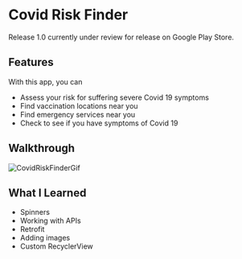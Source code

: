 # Covid Risk Finder

Release 1.0 currently under review for release on Google Play Store.

## Features

With this app, you can

- Assess your risk for suffering severe Covid 19 symptoms
- Find vaccination locations near you
- Find emergency services near you
- Check to see if you have symptoms of Covid 19

## Walkthrough

![CovidRiskFinderGif](https://user-images.githubusercontent.com/48270610/120941564-2c18f200-c6d8-11eb-8d79-51d9bac37260.gif)


## What I Learned

- Spinners
- Working with APIs
- Retrofit
- Adding images
- Custom RecyclerView
